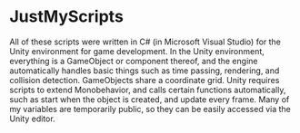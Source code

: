 # JustMyScripts
All of these scripts were written in C# (in Microsoft Visual Studio) for the Unity environment for game development. 
In the Unity environment, everything is a GameObject or component thereof, and the engine automatically handles basic things such as time passing, rendering, and collision detection.
GameObjects share a coordinate grid.
Unity requires scripts to extend Monobehavior, and calls certain functions automatically, such as start when the object is created, and update every frame.
Many of my variables are temporarily public, so they can be easily accessed via the Unity editor. 
